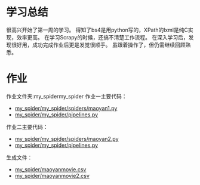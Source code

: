 # 学习总结

很高兴开始了第一周的学习。
得知了bs4是用python写的，XPath的lxml是纯C实现，效率更高。
在学习Scrapy的时候，还搞不清楚工作流程。
在深入学习后，发现很好用，成功完成作业后更是发觉很顺手。
虽跟着操作了，但仍需继续回顾熟悉。

# 作业

作业文件夹:my_spidermy_spider 
作业一主要代码：

+ [my_spider/my_spider/spiders/maoyan1.py](https://github.com/Bonnenult222RenYu/Python-002/blob/master/week01/my_spider/my_spider/spiders/maoyan1.py )
+ [my_spider/my_spider/pipelines.py](https://github.com/Bonnenult222RenYu/Python-002/blob/master/week01/my_spider/my_spider/pipelines.py)

作业二主要代码：
+ [my_spider/my_spider/spiders/maoyan2.py](https://github.com/Bonnenult222RenYu/Python-002/blob/master/week01/my_spider/my_spider/spiders/maoyan2.py)
+ [my_spider/my_spider/pipelines.py](https://github.com/Bonnenult222RenYu/Python-002/blob/master/week01/my_spider/my_spider/pipelines.py)

生成文件：
+ [my_spider/maoyanmovie.csv](https://github.com/Bonnenult222RenYu/Python-002/blob/master/week01/my_spider/maoyanmovie.csv)
+ [my_spider/maoyanmovie2.csv](https://github.com/Bonnenult222RenYu/Python-002/blob/master/week01/my_spider/maoyanmovie2.csv)